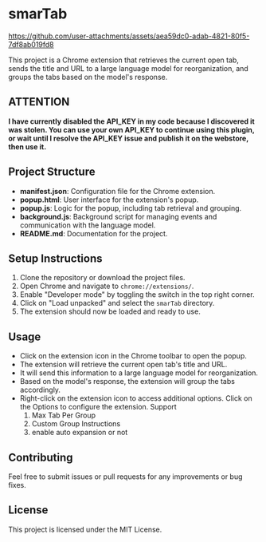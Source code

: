 # smarTab


https://github.com/user-attachments/assets/aea59dc0-adab-4821-80f5-7df8ab019fd8


This project is a Chrome extension that retrieves the current open tab, sends the title and URL to a large language model for reorganization, and groups the tabs based on the model's response.

## ATTENTION
**I have currently disabled the API_KEY in my code because I discovered it was stolen. You can use your own API_KEY to continue using this plugin, or wait until I resolve the API_KEY issue and publish it on the webstore, then use it.**

## Project Structure

- **manifest.json**: Configuration file for the Chrome extension.
- **popup.html**: User interface for the extension's popup.
- **popup.js**: Logic for the popup, including tab retrieval and grouping.
- **background.js**: Background script for managing events and communication with the language model.
- **README.md**: Documentation for the project.

## Setup Instructions

1. Clone the repository or download the project files.
2. Open Chrome and navigate to `chrome://extensions/`.
3. Enable "Developer mode" by toggling the switch in the top right corner.
4. Click on "Load unpacked" and select the `smarTab` directory.
5. The extension should now be loaded and ready to use.

## Usage

- Click on the extension icon in the Chrome toolbar to open the popup.
- The extension will retrieve the current open tab's title and URL.
- It will send this information to a large language model for reorganization.
- Based on the model's response, the extension will group the tabs accordingly.
- Right-click on the extension icon to access additional options.
    Click on the Options to configure the extension.
    Support
    1. Max Tab Per Group
    2. Custom Group Instructions
    3. enable auto expansion or not

## Contributing

Feel free to submit issues or pull requests for any improvements or bug fixes.

## License

This project is licensed under the MIT License.
